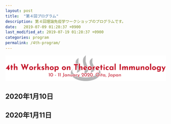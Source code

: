 ```yaml
---
layout: post
title:  "第４回プログラム"
description: 第４回理論免疫学ワークショップのプログラムです。
date:   2019-07-09 01:28:37 +0900
last_modified_at: 2019-07-19 01:28:37 +0900
categories: program
permalink: /4th-program/
---
```


![](/assets/images/ws-4.png "第４回理論免疫学ワークショップ")

## 2020年1月10日

## 2020年1月11日

